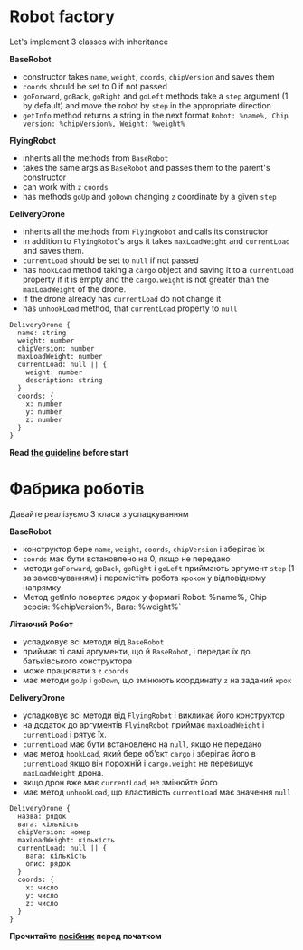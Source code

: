 # Robot factory
Let's implement 3 classes with inheritance

**BaseRobot**
- constructor takes `name`, `weight`, `coords`, `chipVersion` and saves them
- `coords` should be set to 0 if not passed
- `goForward`, `goBack`, `goRight` and `goLeft` methods take a `step` argument
  (1 by default) and move the robot by `step` in the appropriate direction
- `getInfo` method returns a string in the next format `Robot: %name%, Chip
  version: %chipVersion%, Weight: %weight%`

**FlyingRobot**
- inherits all the methods from `BaseRobot`
- takes the same args as `BaseRobot` and passes them to the parent's constructor
- can work with `z` `coords`
- has methods `goUp` and `goDown` changing `z` coordinate by a given `step`

**DeliveryDrone**
- inherits all the methods from `FlyingRobot` and calls its constructor
- in addition to `FlyingRobot`'s args it takes `maxLoadWeight` and `currentLoad`
  and saves them.
- `currentLoad` should be set to `null` if not passed
- has `hookLoad` method taking a `cargo` object and saving it to a `currentLoad`
  property if it is empty and the `cargo.weight` is not greater than the
  `maxLoadWeight` of the drone.
- if the drone already has `currentLoad` do not change it
- has `unhookLoad` method, that `currentLoad` property to `null`

```
DeliveryDrone {
  name: string
  weight: number
  chipVersion: number
  maxLoadWeight: number
  currentLoad: null || {
    weight: number
    description: string
  }
  coords: {
    x: number
    y: number
    z: number
  }
}
```

**Read [the guideline](https://github.com/mate-academy/js_task-guideline/blob/master/README.md) before start**


# Фабрика роботів
Давайте реалізуємо 3 класи з успадкуванням

**BaseRobot**
- конструктор бере `name`, `weight`, `coords`, `chipVersion` і зберігає їх
- `coords` має бути встановлено на 0, якщо не передано
- методи `goForward`, `goBack`, `goRight` і `goLeft` приймають аргумент `step`
  (1 за замовчуванням) і перемістіть робота `кроком` у відповідному напрямку
- Метод getInfo повертає рядок у форматі Robot: %name%, Chip
  версія: %chipVersion%, Вага: %weight%`

**Літаючий Робот**
- успадковує всі методи від `BaseRobot`
- приймає ті самі аргументи, що й `BaseRobot`, і передає їх до батьківського конструктора
- може працювати з `z` `coords`
- має методи `goUp` і `goDown`, що змінюють координату `z` на заданий `крок`

**DeliveryDrone**
- успадковує всі методи від `FlyingRobot` і викликає його конструктор
- на додаток до аргументів `FlyingRobot` приймає `maxLoadWeight` і `currentLoad`
  і рятує їх.
- `currentLoad` має бути встановлено на `null`, якщо не передано
- має метод `hookLoad`, який бере об’єкт `cargo` і зберігає його в `currentLoad`
  якщо він порожній і `cargo.weight` не перевищує
  `maxLoadWeight` дрона.
- якщо дрон вже має `currentLoad`, не змінюйте його
- має метод `unhookLoad`, що властивість `currentLoad` має значення `null`

```
DeliveryDrone {
  назва: рядок
  вага: кількість
  chipVersion: номер
  maxLoadWeight: кількість
  currentLoad: null || {
    вага: кількість
    опис: рядок
  }
  coords: {
    x: число
    y: число
    z: число
  }
}
```

**Прочитайте [посібник](https://github.com/mate-academy/js_task-guideline/blob/master/README.md) перед початком**
